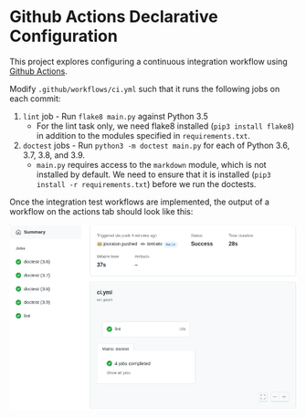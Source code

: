 Github Actions Declarative Configuration
========================================

This project explores configuring a continuous integration workflow using [Github Actions](https://github.com/features/actions).

Modify `.github/workflows/ci.yml` such that it runs the following jobs on each commit:

1. `lint` job - Run `flake8 main.py` against Python 3.5
    - For the lint task only, we need flake8 installed (`pip3 install flake8`) in addition to the modules specified in `requirements.txt`.
2. `doctest` jobs - Run `python3 -m doctest main.py` for each of Python 3.6, 3.7, 3.8, and 3.9.
    - `main.py` requires access to the `markdown` module, which is not installed by default. We need to ensure that it is installed (`pip3 install -r requirements.txt`) before we run the doctests.

Once the integration test workflows are implemented, the output of a workflow on the actions tab should look like this:

![Output](output.png)
